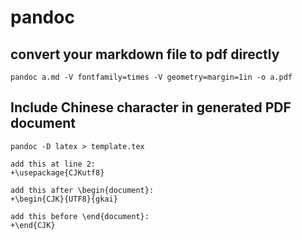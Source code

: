 pandoc
===

## convert your markdown file to pdf directly

```
pandoc a.md -V fontfamily=times -V geometry=margin=1in -o a.pdf
```

## Include Chinese character in generated PDF document

```
pandoc -D latex > template.tex

add this at line 2:
+\usepackage{CJKutf8}

add this after \begin{document}:
+\begin{CJK}{UTF8}{gkai}

add this before \end{document}:
+\end{CJK}
```

